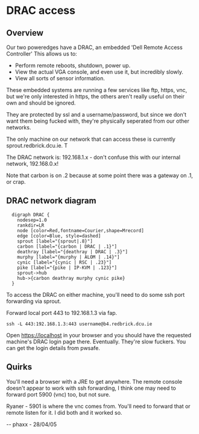 # DRAC access

## Overview

Our two poweredges have a DRAC, an embedded 'Dell Remote Access Controller' This allows us to:

* Perform remote reboots, shutdown, power up.
* View the actual VGA console, and even use it, but incredibly slowly.
* View all sorts of sensor information.

These embedded systems are running a few services like ftp, https, vnc, but
we're only interested in https, the others aren't really useful on their own
and should be ignored.

They are protected by ssl and a username/password, but since we don't want them
being fucked with, they're physically seperated from our other networks.

The only machine on our network that can access these is currently
sprout.redbrick.dcu.ie. T

The DRAC network is: 192.168.1.x - don't confuse this with our internal network,
192.168.0.x!

Note that carbon is on .2 because at some point there was a gateway on .1, or
crap.

## DRAC network diagram

```graphviz
  digraph DRAC {
    nodesep=1.0
    rankdir=LR
    node [color=Red,fontname=Courier,shape=Mrecord]
    edge [color=Blue, style=dashed]
    sprout [label="{sprout|.8}"]
    carbon [label="{carbon | DRAC | .1}"]
    deathray [label="{deathray | DRAC | .3}"]
    murphy [label="{murphy | ALOM | .14}"]
    cynic [label="{cynic | RSC | .23}"]
    pike [label="{pike | IP-KVM | .123}"]
    sprout->hub
    hub->{carbon deathray murphy cynic pike}
  }
```

To access the DRAC on either machine, you'll need to do some ssh port forwarding
via sprout.

Forward local port 443 to 192.168.1.3 via fap.

`ssh -L 443:192.168.1.3:443 username@b4.redbrick.dcu.ie`

Open [https://localhost](https://localhost:443/) in your browser and you should have the requested
machine's DRAC login page there. Eventually. They're slow fuckers. You can get
the login details from pwsafe.

## Quirks

You'll need a browser with a JRE to get anywhere. The remote console doesn't
appear to work with ssh forwarding, I think one may need to forward port 5900
(vnc) too, but not sure.

Ryaner - 5901 is where the vnc comes from. You'll need to forward that or remote
listen for it. I did both and it worked so.

-- phaxx - 28/04/05
